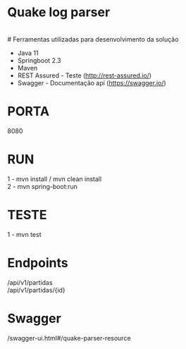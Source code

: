 # Quake log parser
<br/>
# Ferramentas utilizadas para desenvolvimento da solução

* Java 11
* Springboot 2.3
* Maven
* REST Assured - Teste (http://rest-assured.io/)
* Swagger - Documentação api (https://swagger.io/)

# PORTA

8080

# RUN

1 - mvn install / mvn clean install<br/>
2 - mvn spring-boot:run

# TESTE

1 - mvn test

# Endpoints

/api/v1/partidas<br/>
/api/v1/partidas/{id}<br/>

# Swagger 

/swagger-ui.html#/quake-parser-resource



